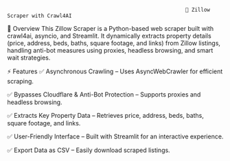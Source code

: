                                                               🏡 Zillow Scraper with Crawl4AI
                                                              
📌 Overview
This Zillow Scraper is a Python-based web scraper built with crawl4ai, asyncio, and Streamlit. It dynamically extracts property details (price, address, beds, baths, square footage, and links) from Zillow listings, handling anti-bot measures using proxies, headless browsing, and smart wait strategies.

⚡ Features
✅ Asynchronous Crawling – Uses AsyncWebCrawler for efficient scraping.

✅ Bypasses Cloudflare & Anti-Bot Protection – Supports proxies and headless browsing.

✅ Extracts Key Property Data – Retrieves price, address, beds, baths, square footage, and links.

✅ User-Friendly Interface – Built with Streamlit for an interactive experience.

✅ Export Data as CSV – Easily download scraped listings.

